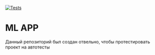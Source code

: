 [![Tests](https://github.com/SergachevYuri/ml_app/blob/main/.github/workflows/python-app.yml/badge.svg)](https://github.com/SergachevYuri/ml_app/blob/main/.github/workflows/python-app.yml)


# ML APP
Данный репозиторий был создан отвельно, чтобы протестировать проект на автотесты
